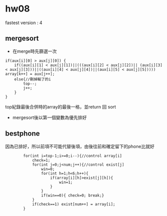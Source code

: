 # hw08
fastest version : 4
## mergesort  
* 在merge時先篩選一次  
```
if(aux[i][0] > aux[j][0]) {
    if((aux[i][1] < aux[j][1])||(((aux[i][2] < aux[j][2])|| (aux[i][3] < aux[j][3]))||((aux[i][4] < aux[j][4])||(aux[i][5] < aux[j][5])))) array[k++] = aux[j++];
    else{//刪掉輸了的i
        top--;
        j++;
    }
}
```
top紀錄最後合併時的array的最後一格，並return 回 sort  
* mergesort後以第一個變數為優先排好
## bestphone  
因為已排好，所以前項不可能代替後項，由後往前和確定留下的phone比就好  
```
        for(int i=top-1;i>=0;i--){//control array[i]
            check=1;
            for(int j=0;j<num;j++){//control exist[j]
                win=0;
                for(int h=1;h<6;h++){
                    if(array[i][h]>exist[j][h]){
                        win=1;
                    }
                }
                if(win==0){ check=0; break;}
            }
            if(check==1) exist[num++] = array[i];
        }
```
